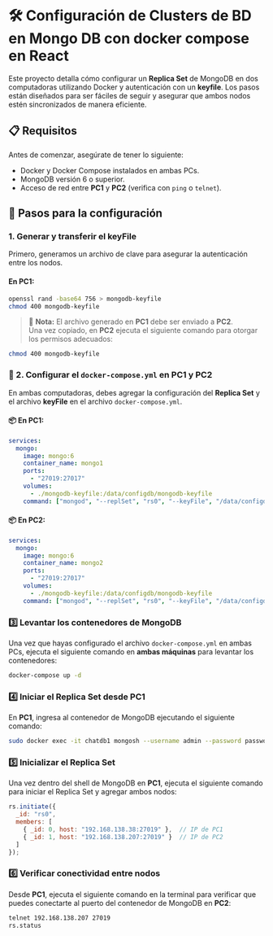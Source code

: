 # 🛠️ Configuración de Clusters de BD en Mongo DB con docker compose en React

Este proyecto detalla cómo configurar un **Replica Set** de MongoDB en dos computadoras utilizando Docker y autenticación con un **keyfile**. Los pasos están diseñados para ser fáciles de seguir y asegurar que ambos nodos estén sincronizados de manera eficiente.

## 📋 Requisitos

Antes de comenzar, asegúrate de tener lo siguiente:

- Docker y Docker Compose instalados en ambas PCs.
- MongoDB versión 6 o superior.
- Acceso de red entre **PC1** y **PC2** (verifica con `ping` o `telnet`).
  
## 🚀 Pasos para la configuración

### 1. Generar y transferir el **keyFile**

Primero, generamos un archivo de clave para asegurar la autenticación entre los nodos.

#### En **PC1**:

```bash
openssl rand -base64 756 > mongodb-keyfile
chmod 400 mongodb-keyfile

```
> 📝 **Nota:** El archivo generado en **PC1** debe ser enviado a **PC2**.  
> Una vez copiado, en **PC2** ejecuta el siguiente comando para otorgar los permisos adecuados:

```bash
chmod 400 mongodb-keyfile
```
### 🧩 2. Configurar el `docker-compose.yml` en PC1 y PC2

En ambas computadoras, debes agregar la configuración del **Replica Set** y el archivo **keyFile** en el archivo `docker-compose.yml`.

#### 📦 En **PC1**:

```yaml
services:
  mongo:
    image: mongo:6
    container_name: mongo1
    ports:
      - "27019:27017"
    volumes:
      - ./mongodb-keyfile:/data/configdb/mongodb-keyfile
    command: ["mongod", "--replSet", "rs0", "--keyFile", "/data/configdb/mongodb-keyfile"]
```
#### 📦 En **PC2**:

```yaml
services:
  mongo:
    image: mongo:6
    container_name: mongo2
    ports:
      - "27019:27017"
    volumes:
      - ./mongodb-keyfile:/data/configdb/mongodb-keyfile
    command: ["mongod", "--replSet", "rs0", "--keyFile", "/data/configdb/mongodb-keyfile"]
```
### 3️⃣ Levantar los contenedores de MongoDB

Una vez que hayas configurado el archivo `docker-compose.yml` en ambas PCs, ejecuta el siguiente comando en **ambas máquinas** para levantar los contenedores:

```bash
docker-compose up -d
```
### 4️⃣ Iniciar el Replica Set desde PC1

En **PC1**, ingresa al contenedor de MongoDB ejecutando el siguiente comando:

```bash
sudo docker exec -it chatdb1 mongosh --username admin --password password --authenticationDatabase admin
```
### 5️⃣ Inicializar el Replica Set

Una vez dentro del shell de MongoDB en **PC1**, ejecuta el siguiente comando para iniciar el Replica Set y agregar ambos nodos:

```js
rs.initiate({
  _id: "rs0",
  members: [
    { _id: 0, host: "192.168.138.38:27019" },  // IP de PC1
    { _id: 1, host: "192.168.138.207:27019" }  // IP de PC2
  ]
});
```
### 6️⃣ Verificar conectividad entre nodos

Desde **PC1**, ejecuta el siguiente comando en la terminal para verificar que puedes conectarte al puerto del contenedor de MongoDB en **PC2**:

```bash
telnet 192.168.138.207 27019
rs.status
```
